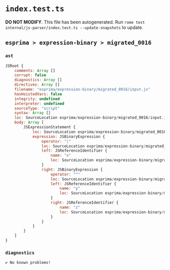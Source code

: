 # `index.test.ts`

**DO NOT MODIFY**. This file has been autogenerated. Run `rome test internal/js-parser/index.test.ts --update-snapshots` to update.

## `esprima > expression-binary > migrated_0016`

### `ast`

```javascript
JSRoot {
	comments: Array []
	corrupt: false
	diagnostics: Array []
	directives: Array []
	filename: "esprima/expression-binary/migrated_0016/input.js"
	hasHoistedVars: false
	integrity: undefined
	interpreter: undefined
	sourceType: "script"
	syntax: Array []
	loc: SourceLocation esprima/expression-binary/migrated_0016/input.js 1:0-2:0
	body: Array [
		JSExpressionStatement {
			loc: SourceLocation esprima/expression-binary/migrated_0016/input.js 1:0-1:9
			expression: JSBinaryExpression {
				operator: "|"
				loc: SourceLocation esprima/expression-binary/migrated_0016/input.js 1:0-1:9
				left: JSReferenceIdentifier {
					name: "x"
					loc: SourceLocation esprima/expression-binary/migrated_0016/input.js 1:0-1:1 (x)
				}
				right: JSBinaryExpression {
					operator: "^"
					loc: SourceLocation esprima/expression-binary/migrated_0016/input.js 1:4-1:9
					left: JSReferenceIdentifier {
						name: "y"
						loc: SourceLocation esprima/expression-binary/migrated_0016/input.js 1:4-1:5 (y)
					}
					right: JSReferenceIdentifier {
						name: "z"
						loc: SourceLocation esprima/expression-binary/migrated_0016/input.js 1:8-1:9 (z)
					}
				}
			}
		}
	]
}
```

### `diagnostics`

```
✔ No known problems!

```

